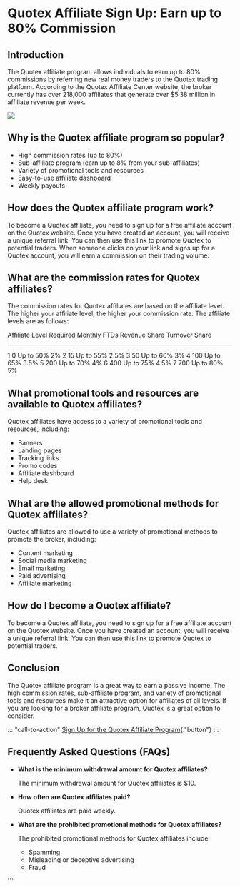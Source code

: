# Quotex Affiliate Sign Up: Earn up to 80% Commission

## Introduction

The Quotex affiliate program allows individuals to earn up to 80%
commissions by referring new real money traders to the Quotex trading
platform. According to the Quotex Affiliate Center website, the broker
currently has over 218,000 affiliates that generate over \$5.38 million
in affiliate revenue per week.

[![](https://static.quotex.io/files/3_en/300_250.jpg)](https://traff.sbs/brokerqxlid)

## Why is the Quotex affiliate program so popular?

-   High commission rates (up to 80%)
-   Sub-affiliate program (earn up to 8% from your sub-affiliates)
-   Variety of promotional tools and resources
-   Easy-to-use affiliate dashboard
-   Weekly payouts

## How does the Quotex affiliate program work?

To become a Quotex affiliate, you need to sign up for a free affiliate
account on the Quotex website. Once you have created an account, you
will receive a unique referral link. You can then use this link to
promote Quotex to potential traders. When someone clicks on your link
and signs up for a Quotex account, you will earn a commission on their
trading volume.

## What are the commission rates for Quotex affiliates?

The commission rates for Quotex affiliates are based on the affiliate
level. The higher your affiliate level, the higher your commission rate.
The affiliate levels are as follows:

  Affiliate Level   Required Monthly FTDs   Revenue Share   Turnover Share
  ----------------- ----------------------- --------------- ----------------
  1                 0                       Up to 50%       2%
  2                 15                      Up to 55%       2.5%
  3                 50                      Up to 60%       3%
  4                 100                     Up to 65%       3.5%
  5                 200                     Up to 70%       4%
  6                 400                     Up to 75%       4.5%
  7                 700                     Up to 80%       5%

## What promotional tools and resources are available to Quotex affiliates?

Quotex affiliates have access to a variety of promotional tools and
resources, including:

-   Banners
-   Landing pages
-   Tracking links
-   Promo codes
-   Affiliate dashboard
-   Help desk

## What are the allowed promotional methods for Quotex affiliates?

Quotex affiliates are allowed to use a variety of promotional methods to
promote the broker, including:

-   Content marketing
-   Social media marketing
-   Email marketing
-   Paid advertising
-   Affiliate marketing

## How do I become a Quotex affiliate?

To become a Quotex affiliate, you need to sign up for a free affiliate
account on the Quotex website. Once you have created an account, you
will receive a unique referral link. You can then use this link to
promote Quotex to potential traders.

## Conclusion

The Quotex affiliate program is a great way to earn a passive income.
The high commission rates, sub-affiliate program, and variety of
promotional tools and resources make it an attractive option for
affiliates of all levels. If you are looking for a broker affiliate
program, Quotex is a great option to consider.

::: \"call-to-action\"
[Sign Up for the Quotex Affiliate
Program](\%22https://traff.sbs/brokerqxsignup\%22){."button"}
:::

## Frequently Asked Questions (FAQs)

-   **What is the minimum withdrawal amount for Quotex affiliates?**

    The minimum withdrawal amount for Quotex affiliates is \$10.

-   **How often are Quotex affiliates paid?**

    Quotex affiliates are paid weekly.

-   **What are the prohibited promotional methods for Quotex
    affiliates?**

    The prohibited promotional methods for Quotex affiliates include:

    -   Spamming
    -   Misleading or deceptive advertising
    -   Fraud

\`\`\`

